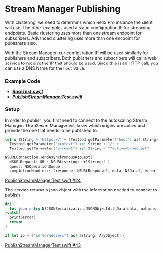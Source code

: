 # Stream Manager Publishing

With clustering, we need to determine which Red5 Pro instance the client will use. The other examples used a static configuration IP for streaming endpoints. Basic clustering uses more than one stream endpoint for subscribers. Advanced clustering uses more than one endpoint for publishers also.

With the Stream Manager, our configuration IP will be used similarly for publishers and subscribers. Both publishers and subscribers will call a web service to receive the IP that should be used. Since this is an HTTP call, you can use a DNS Name for the `host` value. 

### Example Code

- ***[BaseTest.swift](../BaseTest.swift)***
- ***[PublishStreamManagerTest.swift](PublishStreamManagerTest.swift)***

### Setup

In order to publish, you first need to connect to the autoscaling Stream Manager. The Stream Manager will know which origins are active and provide the one that needs to be published to.

```Swift
let urlString = "https://" + (Testbed.getParameter("host") as! String) + "/streammanager/api/4.0/event/" +
  Testbed.getParameter("context") as! String + "/" +
  Testbed.getParameter("stream1") as! String + "?action=broadcast"

NSURLConnection.sendAsynchronousRequest(
  NSURLRequest( URL: NSURL(string: urlString)! ),
  queue: NSOperationQueue(),
  completionHandler:{ (response: NSURLResponse?, data: NSData?, error: NSError?) -> Void in
```

[PublishStreamManagerTest.swift #24](PublishStreamManagerTest.swift#L24)

The service returns a json object with the information needed to connect to publish.

```Swift
do{
  let json = try NSJSONSerialization.JSONObjectWithData(data, options: NSJSONReadingOptions())
}catch{
  print(error)
  return
}
 
if let ip = ["serverAddress"] as? [String: AnyObject] {
```

[PublishStreamManagerTest.swift #43](PublishStreamManagerTest.swift#L43)
